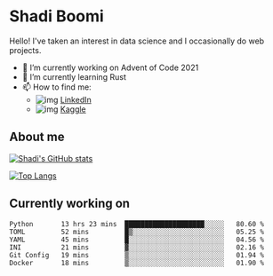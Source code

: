 # Shadi Boomi

Hello! I've taken an interest in data science and I occasionally do web projects.

- 🔭 I’m currently working on Advent of Code 2021
- 🌱 I’m currently learning Rust
- 📫 How to find me: 
  - ![img](https://www.linkedin.com/favicon.ico) [LinkedIn](https://www.linkedin.com/in/shadiboomi/)
  - ![img](https://www.kaggle.com/static/images/favicon.ico) [Kaggle](https://www.kaggle.com/sboomi)

##  About me

[![Shadi's GitHub stats](https://github-readme-stats.vercel.app/api?username=sboomi&show_icons=true&theme=radical)](https://github.com/anuraghazra/github-readme-stats)

[![Top Langs](https://github-readme-stats.vercel.app/api/top-langs/?username=sboomi&layout=compact&theme=default)](https://github.com/anuraghazra/github-readme-stats)

## Currently working on

<!--START_SECTION:waka-->

```text
Python       13 hrs 23 mins  ████████████████████░░░░░   80.60 %
TOML         52 mins         █▒░░░░░░░░░░░░░░░░░░░░░░░   05.25 %
YAML         45 mins         █░░░░░░░░░░░░░░░░░░░░░░░░   04.56 %
INI          21 mins         ▓░░░░░░░░░░░░░░░░░░░░░░░░   02.16 %
Git Config   19 mins         ▒░░░░░░░░░░░░░░░░░░░░░░░░   01.94 %
Docker       18 mins         ▒░░░░░░░░░░░░░░░░░░░░░░░░   01.90 %
```

<!--END_SECTION:waka-->
